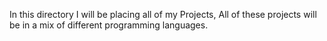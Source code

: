 In this directory I will be placing all of my Projects, All of these projects will be in a mix of different programming languages.
